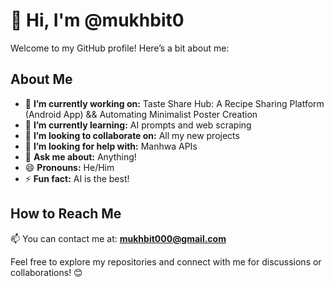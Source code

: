 # 👋 Hi, I'm @mukhbit0  

Welcome to my GitHub profile! Here’s a bit about me:  

## About Me  

- 🔭 **I’m currently working on:** Taste Share Hub: A Recipe Sharing Platform (Android App)  && Automating Minimalist Poster Creation
- 🌱 **I’m currently learning:** AI prompts and web scraping  
- 👯 **I’m looking to collaborate on:** All my new projects  
- 🤔 **I’m looking for help with:** Manhwa APIs  
- 💬 **Ask me about:** Anything!   
- 😄 **Pronouns:** He/Him  
- ⚡ **Fun fact:** AI is the best!  

## How to Reach Me  
📫 You can contact me at: **mukhbit000@gmail.com**  

Feel free to explore my repositories and connect with me for discussions or collaborations! 😊  
